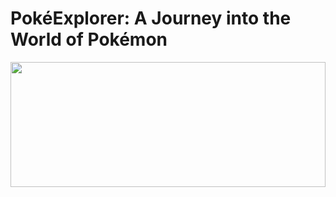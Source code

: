 # PokéExplorer: A Journey into the World of Pokémon
<img src="https://c4.wallpaperflare.com/wallpaper/677/922/425/pokemon-pokemon-red-and-blue-blastoise-pokemon-bulbasaur-pokemon-wallpaper-preview.jpg" style="width: 100%; height: 200px;"/>

